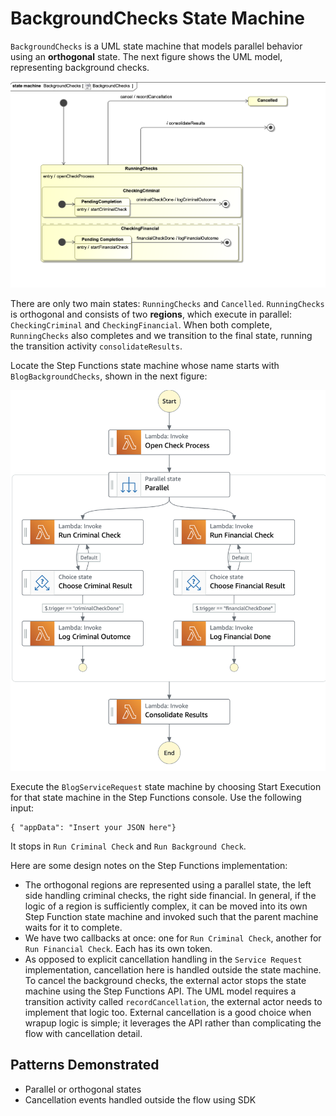# BackgroundChecks State Machine

`BackgroundChecks` is a UML state machine that models parallel behavior using an **orthogonal** state. The next figure shows the UML model, representing background checks.

![BackgroundChecksUML.png](BackgroundChecksUML.png)
 
There are only two main states: `RunningChecks` and `Cancelled`. `RunningChecks` is orthogonal and consists of two **regions**, which execute in parallel: `CheckingCriminal` and `CheckingFinancial`. When both complete, `RunningChecks` also completes and we transition to the final state, running the transition activity `consolidateResults`. 

Locate the Step Functions state machine whose name starts with `BlogBackgroundChecks`, shown in the next figure:

![BackgroundChecksSfn.png](BackgroundChecksSfn.png)

Execute the `BlogServiceRequest` state machine by choosing Start Execution for that state machine in the Step Functions console.  Use the following input:

```
{ "appData": "Insert your JSON here"}
```

It stops in `Run Criminal Check` and `Run Background Check`. 

Here are some design notes on the Step Functions implementation:
- The orthogonal regions are represented using a parallel state, the left side handling criminal checks, the right side financial.  In general, if the logic of a region is sufficiently complex, it can be moved into its own Step Function state machine and invoked such that the parent machine waits for it to complete.
- We have two callbacks at once: one for `Run Criminal Check`, another for `Run Financial Check`.  Each has its own token.
- As opposed to explicit cancellation handling in the `Service Request` implementation, cancellation here is handled outside the state machine. To cancel the background checks, the external actor stops the state machine using the Step Functions API. The UML model requires a transition activity called `recordCancellation`, the external actor needs to implement that logic too. External cancellation is a good choice when wrapup logic is simple; it leverages the API rather than complicating the flow with cancellation detail.

## Patterns Demonstrated
- Parallel or orthogonal states
- Cancellation events handled outside the flow using SDK
